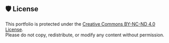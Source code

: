 ## 🛡️ License

This portfolio is protected under the [Creative Commons BY-NC-ND 4.0 License](https://creativecommons.org/licenses/by-nc-nd/4.0/).  
Please do not copy, redistribute, or modify any content without permission.

